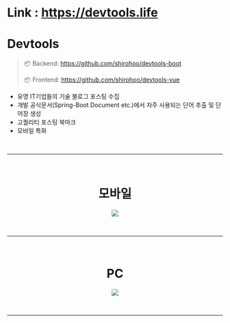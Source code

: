 # Link : https://devtools.life

# Devtools

> 📦 Backend: https://github.com/shirohoo/devtools-boot
>
> 📦 Frontend: https://github.com/shirohoo/devtools-vue

- 유명 IT기업들의 기술 블로그 포스팅 수집
- 개발 공식문서(Spring-Boot Document etc.)에서 자주 사용되는 단어 추출 및 단어장 생성
- 고퀄리티 포스팅 북마크
- 모바일 특화

<br />
<hr />
<br />


<h1 align="center">모바일</h1>
<p align="center">
<img src="https://user-images.githubusercontent.com/71188307/149618091-dde380c3-96b4-4a4d-85d3-f65fa7d62f10.png" />
</p>  
 
<br />
<hr />
<br />

<h1 align="center">PC</h1>
<p align="center">
<img src="https://user-images.githubusercontent.com/71188307/149618073-94578c1b-2509-4f67-a954-1a298b02ae6f.png" />
</p>  

<br />
<hr />
<br />



